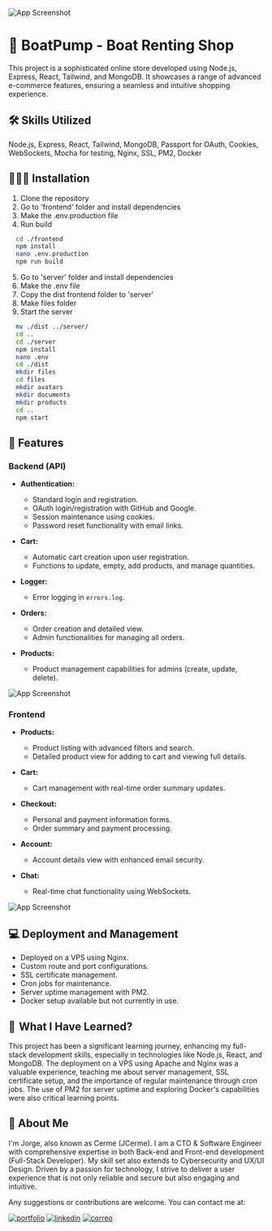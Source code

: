 ![App Screenshot](https://boatpump.jcerme.com/media/other/boatpump-index.png)

# 🚢 BoatPump - Boat Renting Shop

This project is a sophisticated online store developed using Node.js, Express, React, Tailwind, and MongoDB. It showcases a range of advanced e-commerce features, ensuring a seamless and intuitive shopping experience.

## 🛠️ Skills Utilized

Node.js, Express, React, Tailwind, MongoDB, Passport for OAuth, Cookies, WebSockets, Mocha for testing, Nginx, SSL, PM2, Docker

## 👨🏻‍💻 Installation
1. Clone the repository
2. Go to 'frontend' folder and install dependencies
3. Make the .env.production file
4. Run build
```bash
  cd ./frontend
  npm install
  nano .env.production
  npm run build
```

5. Go to 'server' folder and install dependencies
6. Make the .env file
7. Copy the dist frontend folder to 'server'
8. Make files folder
9. Start the server
```bash
  mv ./dist ../server/
  cd ..
  cd ./server
  npm install
  nano .env
  cd ./dist
  mkdir files
  cd files
  mkdir avatars
  mkdir documents
  mkdir products
  cd ..
  npm start
```

## 📱 Features

### Backend (API)

- **Authentication:**
  - Standard login and registration.
  - OAuth login/registration with GitHub and Google.
  - Session maintenance using cookies.
  - Password reset functionality with email links.

- **Cart:**
  - Automatic cart creation upon user registration.
  - Functions to update, empty, add products, and manage quantities.

- **Logger:**
  - Error logging in `errors.log`.

- **Orders:**
  - Order creation and detailed view.
  - Admin functionalities for managing all orders.

- **Products:**
  - Product management capabilities for admins (create, update, delete).

![App Screenshot](https://boatpump.jcerme.com/media/other/boatpump-product.png)

### Frontend

- **Products:**
  - Product listing with advanced filters and search.
  - Detailed product view for adding to cart and viewing full details.

- **Cart:**
  - Cart management with real-time order summary updates.

- **Checkout:**
  - Personal and payment information forms.
  - Order summary and payment processing.

- **Account:**
  - Account details view with enhanced email security.

- **Chat:**
  - Real-time chat functionality using WebSockets.
 
![App Screenshot](https://boatpump.jcerme.com/media/other/boatpump-checkout.png)

## 💻 Deployment and Management

- Deployed on a VPS using Nginx.
- Custom route and port configurations.
- SSL certificate management.
- Cron jobs for maintenance.
- Server uptime management with PM2.
- Docker setup available but not currently in use.

## 📖  What I Have Learned?

This project has been a significant learning journey, enhancing my full-stack development skills, especially in technologies like Node.js, React, and MongoDB. The deployment on a VPS using Apache and Nginx was a valuable experience, teaching me about server management, SSL certificate setup, and the importance of regular maintenance through cron jobs. The use of PM2 for server uptime and exploring Docker's capabilities were also critical learning points.

## 🚀 About Me

I'm Jorge, also known as Cerme (JCerme). I am a CTO & Software Engineer with comprehensive expertise in both Back-end and Front-end development (Full-Stack Developer). My skill set also extends to Cybersecurity and UX/UI Design. Driven by a passion for technology, I strive to deliver a user experience that is not only reliable and secure but also engaging and intuitive.

Any suggestions or contributions are welcome.
You can contact me at:

[![portfolio](https://img.shields.io/badge/https://jcerme.com-5f17ce?style=for-the-badge&logo=ko-fi&logoColor=white)](https://jcerme.com/)
[![linkedin](https://img.shields.io/badge/jorge_cermeno-0A66C2?style=for-the-badge&logo=linkedin&logoColor=white)](www.linkedin.com/in/jorge-cermeno)
[![correo](https://img.shields.io/badge/contact@jcerme.com-red?style=for-the-badge&logo=gmail&logoColor=white)](mailto:contact@jcerme.com)
